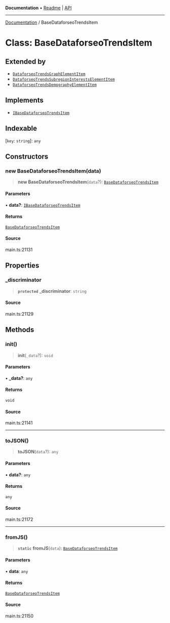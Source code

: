 **Documentation** • [Readme](../README.md) \| [API](../globals.md)

***

[Documentation](../README.md) / BaseDataforseoTrendsItem

# Class: BaseDataforseoTrendsItem

## Extended by

- [`DataforseoTrendsGraphElementItem`](DataforseoTrendsGraphElementItem.md)
- [`DataforseoTrendsSubregionInterestsElementItem`](DataforseoTrendsSubregionInterestsElementItem.md)
- [`DataforseoTrendsDemographyElementItem`](DataforseoTrendsDemographyElementItem.md)

## Implements

- [`IBaseDataforseoTrendsItem`](../interfaces/IBaseDataforseoTrendsItem.md)

## Indexable

 \[`key`: `string`\]: `any`

## Constructors

### new BaseDataforseoTrendsItem(data)

> **new BaseDataforseoTrendsItem**(`data`?): [`BaseDataforseoTrendsItem`](BaseDataforseoTrendsItem.md)

#### Parameters

• **data?**: [`IBaseDataforseoTrendsItem`](../interfaces/IBaseDataforseoTrendsItem.md)

#### Returns

[`BaseDataforseoTrendsItem`](BaseDataforseoTrendsItem.md)

#### Source

main.ts:21131

## Properties

### \_discriminator

> **`protected`** **\_discriminator**: `string`

#### Source

main.ts:21129

## Methods

### init()

> **init**(`_data`?): `void`

#### Parameters

• **\_data?**: `any`

#### Returns

`void`

#### Source

main.ts:21141

***

### toJSON()

> **toJSON**(`data`?): `any`

#### Parameters

• **data?**: `any`

#### Returns

`any`

#### Source

main.ts:21172

***

### fromJS()

> **`static`** **fromJS**(`data`): [`BaseDataforseoTrendsItem`](BaseDataforseoTrendsItem.md)

#### Parameters

• **data**: `any`

#### Returns

[`BaseDataforseoTrendsItem`](BaseDataforseoTrendsItem.md)

#### Source

main.ts:21150

